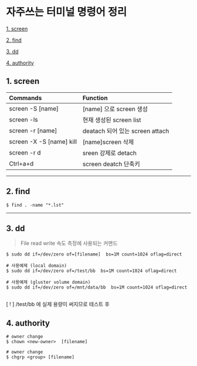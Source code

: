 # 자주쓰는 터미널 명령어 정리


  [1. screen](#1.-screen)

  [2. find](#2.-find)
  
  [3. dd](#3.-dd)

  [4. authority](#4.-authority)

## 1. screen <a name="1.-screen"></a>

|Commands|Function|
|:----|:----|
|screen -S [name]|[name] 으로 screen 생성|
|screen -ls|현재 생성된 screen list |
|screen -r [name]|deatach 되어 있는 screen attach|
|screen -X -S [name] kill|[name]screen 삭제|
|screen -r d|sreen 강제로 detach|
|Ctrl+a+d|screen deatch 단축키|


---

## 2. find <a name="2.-find"></a>

  ```
  $ find . -name "*.lst"
  ```

---

## 3. dd <a name="2.-dd"></a>
> File read write 속도 측정에 사용되는 커맨드

  ```
  $ sudo dd if=/dev/zero of=[filename]  bs=1M count=1024 oflag=direct
  
  # 사용예제 (local domain)
  $ sudo dd if=/dev/zero of=/test/bb  bs=1M count=1024 oflag=direct
  
  # 사용예제 (gluster volume domain)
  $ sudo dd if=/dev/zero of=/mnt/data/bb  bs=1M count=1024 oflag=direct

  
  ```
  [ ! ] /test/bb 에 실제 용량이 써지므로 테스트 후 


## 4. authority <a name="4.-authority"></a>
  ```
  # owner change
  $ chown <new-owner>  [filename]
  
  # owner change
  $ chgrp <group> [filename]
  
  ```

